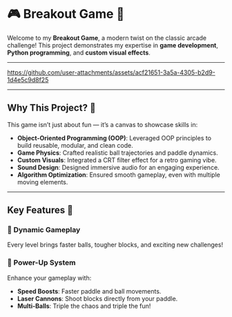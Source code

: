 # 🎮 **Breakout Game** 🚀

Welcome to my **Breakout Game**, a modern twist on the classic arcade challenge! This project demonstrates my expertise in **game development**, **Python programming**, and **custom visual effects**.

---


https://github.com/user-attachments/assets/acf21651-3a5a-4305-b2d9-1d4e5c9d8f25

---

## Why This Project? 🤔

This game isn’t just about fun — it’s a canvas to showcase skills in:

- **Object-Oriented Programming (OOP)**: Leveraged OOP principles to build reusable, modular, and clean code.
- **Game Physics**: Crafted realistic ball trajectories and paddle dynamics.
- **Custom Visuals**: Integrated a CRT filter effect for a retro gaming vibe.
- **Sound Design**: Designed immersive audio for an engaging experience.
- **Algorithm Optimization**: Ensured smooth gameplay, even with multiple moving elements.

---

## Key Features 🚀

### 🔹 Dynamic Gameplay
Every level brings faster balls, tougher blocks, and exciting new challenges!

### 🔹 Power-Up System
Enhance your gameplay with:
- **Speed Boosts**: Faster paddle and ball movements.
- **Laser Cannons**: Shoot blocks directly from your paddle.
- **Multi-Balls**: Triple the chaos and triple the fun!
